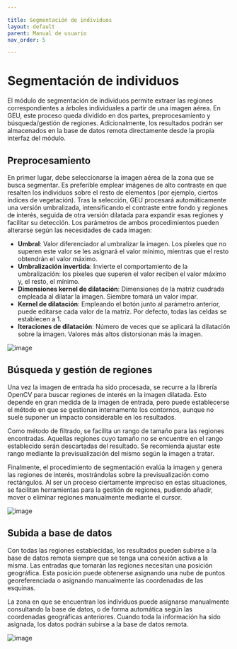 ```yaml
---

title: Segmentación de individuos
layout: default
parent: Manual de usuario
nav_order: 5

---
```


# Segmentación de individuos

El módulo de segmentación de individuos permite extraer las regiones correspondientes a árboles individuales a partir de una imagen aérea. En GEU, este proceso queda dividido en dos partes, preprocesamiento y búsqueda/gestión de regiones. Adicionalmente, los resultados podrán ser almacenados en la base de datos remota directamente desde la propia interfaz del módulo.

## Preprocesamiento

En primer lugar, debe seleccionarse la imagen aérea de la zona que se busca segmentar. Es preferible emplear imágenes de alto contraste en que resalten los individuos sobre el resto de elementos (por ejemplo, ciertos índices de vegetación). Tras la selección, GEU procesará automáticamente una versión umbralizada, intensificando el contraste entre fondo y regiones de interés, seguida de otra versión dilatada para expandir esas regiones y facilitar su detección. Los parámetros de ambos procedimientos pueden alterarse según las necesidades de cada imagen:

* **Umbral**: Valor diferenciador al umbralizar la imagen. Los píxeles que no superen este valor se les asignará el valor mínimo, mientras que el resto obtendrán el valor máximo.
* **Umbralización invertida**: Invierte el comportamiento de la umbralización: los píxeles que superen el valor reciben el valor máximo y, el resto, el mínimo.
* **Dimensiones kernel de dilatación**: Dimensiones de la matriz cuadrada empleada al dilatar la imagen. Siembre tomará un valor impar.
* **Kernel de dilatación**: Empleando el botón junto al parámetro anterior, puede editarse cada valor de la matriz. Por defecto, todas las celdas se establecen a 1.
* **Iteraciones de dilatación**: Número de veces que se aplicará la dilatación sobre la imagen. Valores más altos distorsionan más la imagen.

![image](https://github.com/allopezr/GEU/assets/48591541/c6b1d3c6-aaab-45da-8cc0-613b9742a1bb)

## Búsqueda y gestión de regiones

Una vez la imagen de entrada ha sido procesada, se recurre a la librería OpenCV para buscar regiones de interés en la imagen dilatada. Esto depende en gran medida de la imagen de entrada, pero puede establecerse el método en que se gestionan internamente los contornos, aunque no suele suponer un impacto considerable en los resultados.

Como método de filtrado, se facilita un rango de tamaño para las regiones encontradas. Aquellas regiones cuyo tamaño no se encuentre en el rango establecido serán descartadas del resultado. Se recomienda ajustar este rango mediante la previsualización del mismo según la imagen a tratar.

Finalmente, el procedimiento de segmentación evalúa la imagen y genera las regiones de interés, mostrándolas sobre la previsualización como rectángulos. Al ser un proceso ciertamente impreciso en estas situaciones, se facilitan herramientas para la gestión de regiones, pudiendo añadir, mover o eliminar regiones manualmente mediante el cursor.

![image](https://github.com/allopezr/GEU/assets/48591541/a86e0edd-21ef-47d8-a2e3-d171ea8c5134)

## Subida a base de datos

Con todas las regiones establecidas, los resultados pueden subirse a la base de datos remota siempre que se tenga una conexión activa a la misma. Las entradas que tomarán las regiones necesitan una posición geográfica. Esta posición puede obtenerse asignando una nube de puntos georeferenciada o asignando manualmente las coordenadas de las esquinas. 

La zona en que se encuentran los individuos puede asignarse manualmente consultando la base de datos, o de forma automática según las coordenadas geográficas anteriores. Cuando toda la información ha sido asignada, los datos podrán subirse a la base de datos remota.

![image](https://github.com/allopezr/GEU/assets/48591541/981deb81-ad21-4cab-91e3-12ed77bcfca8)
